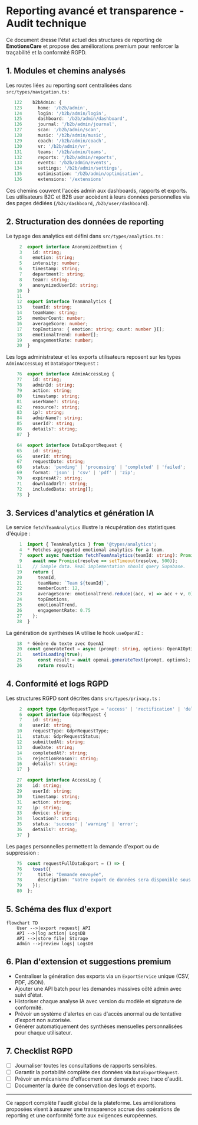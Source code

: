 # Reporting avancé et transparence - Audit technique

Ce document dresse l'état actuel des structures de reporting de **EmotionsCare** et propose des améliorations premium pour renforcer la traçabilité et la conformité RGPD.

## 1. Modules et chemins analysés

Les routes liées au reporting sont centralisées dans `src/types/navigation.ts` :

```ts
   122    b2bAdmin: {
   123      home: '/b2b/admin',
   124      login: '/b2b/admin/login',
   125      dashboard: '/b2b/admin/dashboard',
   126      journal: '/b2b/admin/journal',
   127      scan: '/b2b/admin/scan',
   128      music: '/b2b/admin/music',
   129      coach: '/b2b/admin/coach',
   130      vr: '/b2b/admin/vr',
   131      teams: '/b2b/admin/teams',
   132      reports: '/b2b/admin/reports',
   133      events: '/b2b/admin/events',
   134      settings: '/b2b/admin/settings',
   135      optimisation: '/b2b/admin/optimisation',
   136      extensions: '/extensions'
```

Ces chemins couvrent l'accès admin aux dashboards, rapports et exports. Les utilisateurs B2C et B2B user accèdent à leurs données personnelles via des pages dédiées (`/b2c/dashboard`, `/b2b/user/dashboard`).

## 2. Structuration des données de reporting

Le typage des analytics est défini dans `src/types/analytics.ts` :

```ts
     2  export interface AnonymizedEmotion {
     3    id: string;
     4    emotion: string;
     5    intensity: number;
     6    timestamp: string;
     7    department?: string;
     8    team?: string;
     9    anonymizedUserId: string;
    10  }
    11
    12  export interface TeamAnalytics {
    13    teamId: string;
    14    teamName: string;
    15    memberCount: number;
    16    averageScore: number;
    17    topEmotions: { emotion: string; count: number }[];
    18    emotionalTrend: number[];
    19    engagementRate: number;
    20  }
```

Les logs administrateur et les exports utilisateurs reposent sur les types `AdminAccessLog` et `DataExportRequest` :

```ts
    76  export interface AdminAccessLog {
    77    id: string;
    78    adminId: string;
    79    action: string;
    80    timestamp: string;
    81    userName?: string;
    82    resource?: string;
    83    ip?: string;
    84    adminName?: string;
    85    userId?: string;
    86    details?: string;
    87  }
```

```ts
    64  export interface DataExportRequest {
    65    id: string;
    66    userId: string;
    67    requestDate: string;
    68    status: 'pending' | 'processing' | 'completed' | 'failed';
    69    format: 'json' | 'csv' | 'pdf' | 'zip';
    70    expiresAt?: string;
    71    downloadUrl?: string;
    72    includedData: string[];
    73  }
```

## 3. Services d'analytics et génération IA

Le service `fetchTeamAnalytics` illustre la récupération des statistiques d'équipe :

```ts
     1  import { TeamAnalytics } from '@types/analytics';
     4  * Fetches aggregated emotional analytics for a team.
     7  export async function fetchTeamAnalytics(teamId: string): Promise<TeamAnalytics> {
     9    await new Promise(resolve => setTimeout(resolve, 500));
    11    // Sample data. Real implementation should query Supabase.
    19    return {
    20      teamId,
    21      teamName: `Team ${teamId}`,
    22      memberCount: 12,
    23      averageScore: emotionalTrend.reduce((acc, v) => acc + v, 0) / emotionalTrend.length,
    24      topEmotions,
    25      emotionalTrend,
    26      engagementRate: 0.75
    27    };
    28  }
```

La génération de synthèses IA utilise le hook `useOpenAI` :

```ts
    18  * Génère du texte avec OpenAI
    20  const generateText = async (prompt: string, options: OpenAIOptions = {}) => {
    21    setIsLoading(true);
    25      const result = await openai.generateText(prompt, options);
    26      return result;
```

## 4. Conformité et logs RGPD

Les structures RGPD sont décrites dans `src/types/privacy.ts` :

```ts
     2  export type GdprRequestType = 'access' | 'rectification' | 'deletion' | 'portability' | 'objection' | 'restriction';
     6  export interface GdprRequest {
     7    id: string;
     8    userId: string;
    10    requestType: GdprRequestType;
    11    status: GdprRequestStatus;
    12    submittedAt: string;
    13    dueDate: string;
    14    completedAt?: string;
    15    rejectionReason?: string;
    16    details?: string;
    17  }

    27  export interface AccessLog {
    28    id: string;
    29    userId: string;
    30    timestamp: string;
    31    action: string;
    32    ip: string;
    33    device: string;
    34    location?: string;
    35    status: 'success' | 'warning' | 'error';
    36    details?: string;
    37  }
```

Les pages personnelles permettent la demande d'export ou de suppression :

```ts
    75  const requestFullDataExport = () => {
    76    toast({
    77      title: "Demande envoyée",
    78      description: "Votre export de données sera disponible sous 48h et vous sera envoyé par email"
    79    });
    80  };
```

## 5. Schéma des flux d'export

```mermaid
flowchart TD
    User -->|export request| API
    API -->|log action| LogsDB
    API -->|store file| Storage
    Admin -->|review logs| LogsDB
```

## 6. Plan d'extension et suggestions premium

- Centraliser la génération des exports via un `ExportService` unique (CSV, PDF, JSON).
- Ajouter une API batch pour les demandes massives côté admin avec suivi d'état.
- Historiser chaque analyse IA avec version du modèle et signature de conformité.
- Prévoir un système d'alertes en cas d'accès anormal ou de tentative d'export non autorisée.
- Générer automatiquement des synthèses mensuelles personnalisées pour chaque utilisateur.

## 7. Checklist RGPD

- [ ] Journaliser toutes les consultations de rapports sensibles.
- [ ] Garantir la portabilité complète des données via `DataExportRequest`.
- [ ] Prévoir un mécanisme d'effacement sur demande avec trace d'audit.
- [ ] Documenter la durée de conservation des logs et exports.

---

Ce rapport complète l'audit global de la plateforme. Les améliorations proposées visent à assurer une transparence accrue des opérations de reporting et une conformité forte aux exigences européennes.


